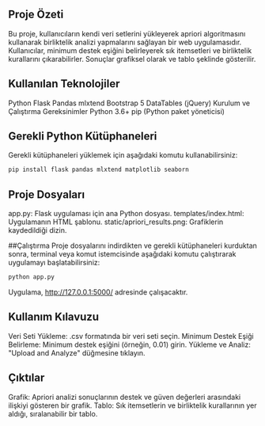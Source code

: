 ## Proje Özeti
Bu proje, kullanıcıların kendi veri setlerini yükleyerek apriori algoritmasını kullanarak birliktelik analizi yapmalarını sağlayan bir web uygulamasıdır. Kullanıcılar, minimum destek eşiğini belirleyerek sık itemsetleri ve birliktelik kurallarını çıkarabilirler. Sonuçlar grafiksel olarak ve tablo şeklinde gösterilir.

## Kullanılan Teknolojiler
Python
Flask
Pandas
mlxtend
Bootstrap 5
DataTables (jQuery)
Kurulum ve Çalıştırma
Gereksinimler
Python 3.6+
pip (Python paket yöneticisi)


## Gerekli Python Kütüphaneleri
Gerekli kütüphaneleri yüklemek için aşağıdaki komutu kullanabilirsiniz:

```python
pip install flask pandas mlxtend matplotlib seaborn
```

## Proje Dosyaları
app.py: Flask uygulaması için ana Python dosyası.
templates/index.html: Uygulamanın HTML şablonu.
static/apriori_results.png: Grafiklerin kaydedildiği dizin.

##Çalıştırma
Proje dosyalarını indirdikten ve gerekli kütüphaneleri kurduktan sonra, terminal veya komut istemcisinde aşağıdaki komutu çalıştırarak uygulamayı başlatabilirsiniz:

```python
python app.py
```

Uygulama, http://127.0.0.1:5000/ adresinde çalışacaktır.

## Kullanım Kılavuzu
Veri Seti Yükleme: .csv formatında bir veri seti seçin.
Minimum Destek Eşiği Belirleme: Minimum destek eşiğini (örneğin, 0.01) girin.
Yükleme ve Analiz: "Upload and Analyze" düğmesine tıklayın.

## Çıktılar
Grafik: Apriori analizi sonuçlarının destek ve güven değerleri arasındaki ilişkiyi gösteren bir grafik.
Tablo: Sık itemsetlerin ve birliktelik kurallarının yer aldığı, sıralanabilir bir tablo.